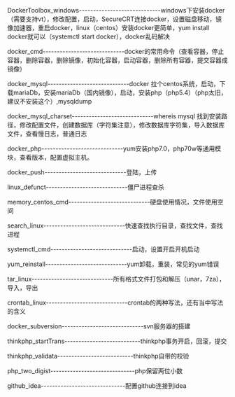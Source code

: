 DockerToolbox_windows-----------------------------windows下安装docker（需要支持vt），修改配置，启动，SecureCRT连接docker，设置磁盘移动，镜像加速器，重启docker，linux（centos）安装docker更简单，yum install docker就可以（systemctl start docker），docker乱码解决



docker_cmd-----------------------------docker的常用命令（查看容器，停止容器，删除容器，删除镜像，初始化容器，启动容器，删除所有容器，提交容器成镜像）



docker_mysql-----------------------------docker 拉个centos系统，启动，下载mariaDb，安装mariaDb（国内镜像），启动，安装php（php5.4）（php太旧，建议不安装这个）,mysqldump 



docker_mysql_charset-----------------------------whereis mysql 找到安装路径，修改配置文件，创建数据库（字符集注意），修改数据库字符集，导入数据库文件，查看慢日志，普通日志


docker_php-----------------------------yum安装php7.0，php70w等通用模块，查看版本，配置虚拟主机。



docker_push-----------------------------登陆，上传




linux_defunct-----------------------------僵尸进程查杀




memory_centos_cmd-----------------------------硬盘使用情况，文件使用空间



search_linux-----------------------------快速查找执行目录，查找文件，查找进程


systemctl_cmd-----------------------------启动，设置开启开机启动


yum_reinstall-----------------------------yum卸载，重装，常见的yum错误


tar_linux-----------------------------所有格式文件打包和解压（unar，7za），导入，导出

crontab_linux-----------------------------crontab的两种写法，还有当中写法的含义


docker_subversion-----------------------------svn服务器的搭建


thinkphp_startTrans---------------------------thinkphp事务开启，回滚，提交


thinkphp_validata---------------------------thinkphp自带的校验


php_two_digist------------------------------php保留两位小数


github_idea------------------------------配置github连接到idea

